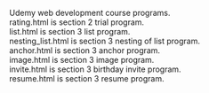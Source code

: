 Udemy web development course programs.<br>
rating.html is section 2 trial program.<br>
list.html is section 3 list program.<br>
nesting_list.html is section 3 nesting of list program.<br>
anchor.html is section 3 anchor program.<br>
image.html is section 3 image program.<br>
invite.html is section 3 birthday invite program.<br>
resume.html is section 3 resume program.<br>
